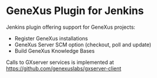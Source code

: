 # GeneXus Plugin for Jenkins

Jenkins plugin offering support for GeneXus projects:

- Register GeneXus installations
- GeneXus Server SCM option (checkout, poll and update)
- Build GeneXus Knowledge Bases

Calls to GXserver services is implemented at https://github.com/genexuslabs/gxserver-client
